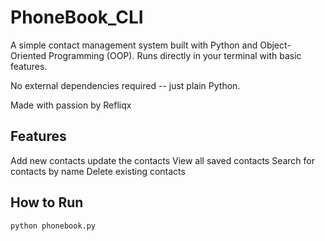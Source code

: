 # PhoneBook_CLI

A simple contact management system built with Python and Object-Oriented Programming (OOP).
Runs directly in your terminal with basic features.

No external dependencies required -- just plain Python.

Made with passion by Refliqx

## Features
   Add new contacts
   update the contacts
   View all saved contacts
   Search for contacts by name
   Delete existing contacts

## How to Run
```bash
python phonebook.py
